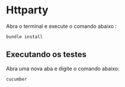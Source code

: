 #  Httparty

Abra o terminal e execute o comando abaixo :

```
bundle install      
```

## Executando os testes

Abra uma nova aba e digite o comando abaixo:


```
cucumber
```

